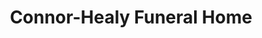 ---
title: "Connor-Healy Funeral Home"
url: /manchester/connor-healy-funeral-home/
shop: Bestattungen
---
